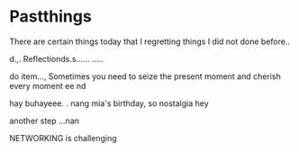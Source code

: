 # Pastthings

There are certain things today that I regretting things I did not done before..

d.,.
Reflectionds.s......
.....

do item...,
Sometimes you need to seize the present moment and cherish every moment ee
nd

hay buhayeee.
.
nang mia's birthday, so nostalgia
hey


another step ...nan

NETWORKING is challenging 
